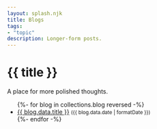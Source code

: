 ```yaml
---
layout: splash.njk
title: Blogs
tags:
- "topic"
description: Longer-form posts.
---
```

# {{ title }}
A place for more polished thoughts.

<ul>
{%- for blog in collections.blog reversed -%}
  <li>
    <a href="{{ blog.url }}">{{ blog.data.title }}</a>
    <small>({{ blog.data.date | formatDate }})</small>
  </li>
{%- endfor -%}
</ul>